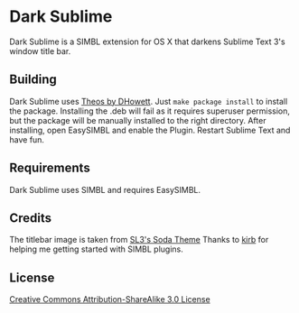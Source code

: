 # Dark Sublime
Dark Sublime is a SIMBL extension for OS X that darkens Sublime Text 3's window title bar.

## Building
Dark Sublime uses [Theos by DHowett](https://github.com/DHowett/theos). Just ```make package install``` to install the package. Installing the .deb will fail as it requires superuser permission, but the package will be manually installed to the right directory. After installing, open EasySIMBL and enable the Plugin. Restart Sublime Text and have fun.

## Requirements
Dark Sublime uses SIMBL and requires EasySIMBL.

## Credits
The titlebar image is taken from [SL3's Soda Theme](https://github.com/buymeasoda/soda-theme/)
Thanks to [kirb](https://github.com/kirb) for helping me getting started with SIMBL plugins.

## License
[Creative Commons Attribution-ShareAlike 3.0 License](http://creativecommons.org/licenses/by-sa/3.0/)